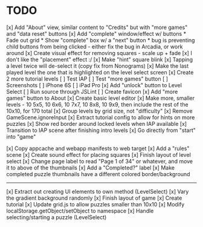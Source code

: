# TODO

[x] Add "About" view, similar content to "Credits" but with "more games" and "data reset" buttons
[x] Add "complete" window/effect w/ buttons
	* Fade out grid
	* Show "complete" box w/ a "next" button
	* bug is preventing child buttons from being clicked - either fix the bug in Arcadia, or work around
[x] Create visual effect for removing squares - scale up + fade
[x] I don't like the "placement" effect :/
[x] Make "hint" square blink
[x] Tapping a level twice will de-select it (copy fix from Nonograms)
[x] Make the last played level the one that is highlighted on the level select screen
[x] Create 2 more tutorial levels
[ ] Test IAP
[ ] Test "more games" button
[ ] Screenshots
	[ ] iPhone 6S
	[ ] iPad Pro
[x] Add "unlock" button to Level Select
[ ] Run source through JSLint
[ ] Create favicon
[x] Add "more games" button to About
[x] Create basic level editor
[x] Make more, smaller levels - 10 5x5, 10 6x6, 10 7x7, 10 8x8, 10 9x9, then include the rest of the 10x10, for 170 total
[x] Group levels by grid size, not "difficulty"
[x] Remove GameScene.ignoreInput
[x] Extract tutorial config to allow for hints on more puzzles
[x] Show red border around locked levels when IAP available
[x] Transition to IAP scene after finishing intro levels
[x] Go directly from "start" into "game"

[x] Copy appcache and webapp manifests to web target
[x] Add a "rules" scene
[x] Create sound effect for placing squares
[x] Finish layout of level select
	[x] Change page label to read "Page 1 of 34" or whatever, and
		move it to above of the thumbnails
	[x] Add a "Completed?" label
	[x] Make completed puzzle thumbnails have a different colored border/background

-------------------

[x] Extract out creating UI elements to own method (LevelSelect)
[x] Vary the gradient background randomly
[x] Finish layout of game
[x] Create tutorial
[x] Update grid.js to allow puzzles smaller than 10x10
[x] Modify localStorage.getObject/setObject to namespace
[x] Handle selecting/starting a puzzle (LevelSelect)
